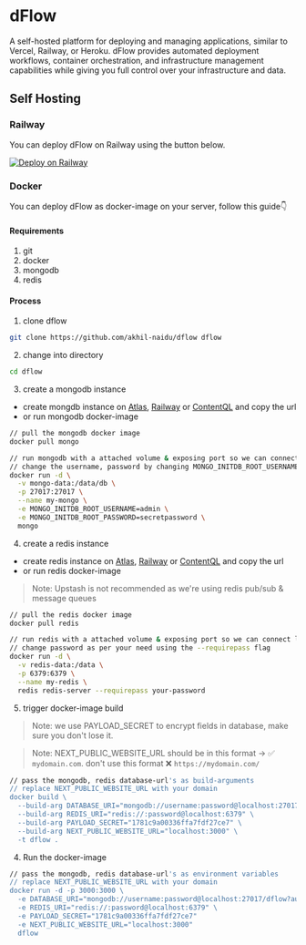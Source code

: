 # dFlow

A self-hosted platform for deploying and managing applications, similar to
Vercel, Railway, or Heroku. dFlow provides automated deployment workflows,
container orchestration, and infrastructure management capabilities while giving
you full control over your infrastructure and data.

## Self Hosting

### Railway

You can deploy dFlow on Railway using the button below.

[![Deploy on Railway](https://railway.com/button.svg)](https://railway.com/template/NNuPfr?referralCode=I9okFq)

### Docker

You can deploy dFlow as docker-image on your server, follow this guide👇

#### Requirements

1. git
2. docker
3. mongodb
4. redis

#### Process

1. clone dflow

```bash
git clone https://github.com/akhil-naidu/dflow dflow
```

2. change into directory

```bash
cd dflow
```

3. create a mongodb instance

- create mongdb instance on
  [Atlas](https://www.mongodb.com/products/platform/atlas-database),
  [Railway](https://railway.com/dashboard) or
  [ContentQL](https://contentql.io/dashboard/create-new-project) and copy the
  url
- or run mongodb docker-image

```bash
// pull the mongodb docker image
docker pull mongo

// run mongodb with a attached volume & exposing port so we can connect locally
// change the username, password by changing MONGO_INITDB_ROOT_USERNAME, MONGO_INITDB_ROOT_PASSWORD as per your need
docker run -d \
  -v mongo-data:/data/db \
  -p 27017:27017 \
  --name my-mongo \
  -e MONGO_INITDB_ROOT_USERNAME=admin \
  -e MONGO_INITDB_ROOT_PASSWORD=secretpassword \
  mongo
```

4. create a redis instance

- create redis instance on
  [Atlas](https://www.mongodb.com/products/platform/atlas-database),
  [Railway](https://railway.com/dashboard) or
  [ContentQL](https://contentql.io/dashboard/create-new-project) and copy the
  url
- or run redis docker-image

> Note: Upstash is not recommended as we're using redis pub/sub & message queues

```bash
// pull the redis docker image
docker pull redis

// run redis with a attached volume & exposing port so we can connect locally
// change password as per your need using the --requirepass flag
docker run -d \
  -v redis-data:/data \
  -p 6379:6379 \
  --name my-redis \
  redis redis-server --requirepass your-password
```

5. trigger docker-image build

> Note: we use PAYLOAD_SECRET to encrypt fields in database, make sure you don't
> lose it.

> Note: NEXT_PUBLIC_WEBSITE_URL should be in this format -> ✅ `mydomain.com`.
> don't use this format ❌ `https://mydomain.com/`

```bash
// pass the mongodb, redis database-url's as build-arguments
// replace NEXT_PUBLIC_WEBSITE_URL with your domain
docker build \
  --build-arg DATABASE_URI="mongodb://username:password@localhost:27017/dflow?authSource=admin" \
  --build-arg REDIS_URI="redis://:password@localhost:6379" \
  --build-arg PAYLOAD_SECRET="1781c9a00336ffa7fdf27ce7" \
  --build-arg NEXT_PUBLIC_WEBSITE_URL="localhost:3000" \
  -t dflow .
```

4. Run the docker-image

```bash
// pass the mongodb, redis database-url's as environment variables
// replace NEXT_PUBLIC_WEBSITE_URL with your domain
docker run -d -p 3000:3000 \
  -e DATABASE_URI="mongodb://username:password@localhost:27017/dflow?authSource=admin" \
  -e REDIS_URI="redis://:password@localhost:6379" \
  -e PAYLOAD_SECRET="1781c9a00336ffa7fdf27ce7"
  -e NEXT_PUBLIC_WEBSITE_URL="localhost:3000"
  dflow
```
